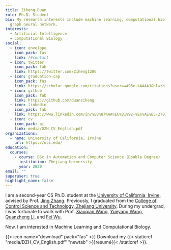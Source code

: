 ```yaml
---
title: Ziheng Duan
role: Ph.D. Student
bio: My research interests include machine learning, computational biology and
  graph neural network.
interests:
  - Artificial Intelligence
  - Computational Biology
social:
  - icon: envelope
    icon_pack: fas
    link: /#contact
  - icon: twitter
    icon_pack: fab
    link: https://twitter.com/Ziheng1206
  - icon: graduation-cap
    icon_pack: fas
    link: https://scholar.google.com/citations?user=wA93e-kAAAAJ&hl=zh-CN
  - icon: github
    icon_pack: fab
    link: https://github.com/duanziheng
  - icon: linkedin
    icon_pack: fab
    link: https://www.linkedin.com/in/%E8%87%AA%E6%81%92-%E6%AE%B5-2701a319b/
  - icon: cv
    icon_pack: ai
    link: media/DZH_CV_English.pdf
organizations:
  - name: University of California, Irvine
    url: https://uci.edu/
education:
  courses:
    - course: BSc in Automation and Computer Science (Double Degree)
      institution: Zhejiang University
      year: 2020
email: ""
superuser: true
highlight_name: false
---
```

I am a second-year CS Ph.D. student at the [University of California, Irvine](https://uci.edu/), advised by Prof. [Jing Zhang](https://www.ics.uci.edu/~jingz31/). 
Previously, I graduated from the [College of Control Science and Technology, Zhejiang University](http://www.cse.zju.edu.cn/english/). 
During my undergrad, I was fortunate to work with Prof. [Xiaoqian Wang](https://engineering.purdue.edu/~joywang/), [Yueyang Wang](http://www.cse.cqu.edu.cn/info/2097/5067.htm), [Quanzheng Li](https://projects.iq.harvard.edu/camca/people/li-quanzheng-phd), and [Fei Wu](https://person.zju.edu.cn/en/wufei). 

Now, I am interested in Machine Learning and Computational Biology.

{{< icon name="download" pack="fas" >}} Download my {{< staticref "media/DZH_CV_English.pdf" "newtab" >}}resumé{{< /staticref >}}.
